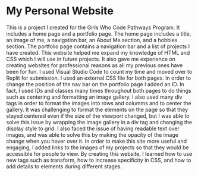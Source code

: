 # My Personal Website
This is a project I created for the Girls Who Code Pathways Program. It includes a home page and a portfolio page. The home page includes a title, an image of me, a navigation bar, an About Me section, and a hobbies section. The portfolio page contains a navigation bar and a list of projects I have created. This website helped me expand my knowledge of HTML and CSS which I will use in future projects. It also gave me experience on creating websites for professional reasons as all my previous ones have been for fun. I used Visual Studio Code to count my time and moved over to Replit for submission. I used an external CSS file for both pages. In order to change the position of the nav bar on the portfolio page I added an ID. In fact, I used IDs and classes many times throughout both pages to do things such as centering and formatting an image gallery. I also used many div tags in order to format the images into rows and columms and to center the gallery. It was challenging to format the elements on the page so that they stayed centered even if the size of the viewport changed, but I was able to solve this issue by wrapping the image gallery in a div tag and changing the display style to grid. I also faced the issue of having readable text over images, and was able to solve this by making the opacity of the image change when you hover over it. In order to make this site more useful and engaging, I added links to the images of my projects so that they would be accessible for people to view. By creating this website, I learned how to use new tags such as transform, how to increase specificity in CSS, and how to add details to elements during different stages.
